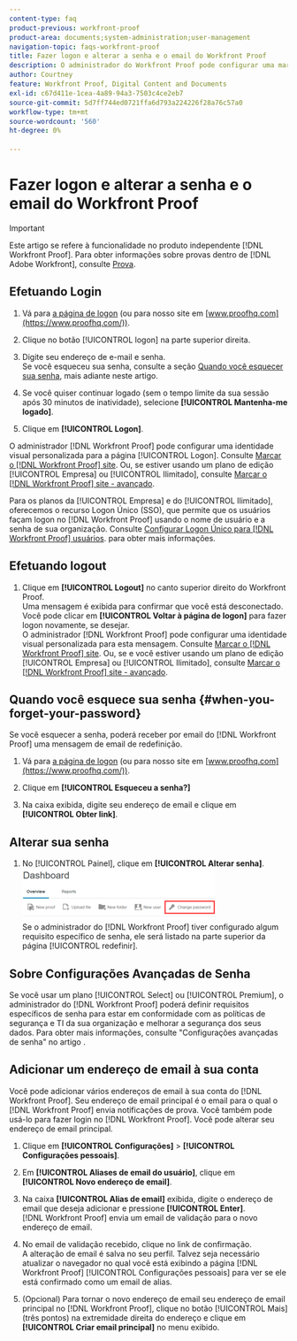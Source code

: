 ```yaml
---
content-type: faq
product-previous: workfront-proof
product-area: documents;system-administration;user-management
navigation-topic: faqs-workfront-proof
title: Fazer logon e alterar a senha e o email do Workfront Proof
description: O administrador do Workfront Proof pode configurar uma marca personalizada para a página de Logon. Consulte Marca no site do Workfront Proof. Ou, se estiver usando um plano Enterprise ou Unlimited edition, consulte Marca no site da Workfront Proof - avançado .
author: Courtney
feature: Workfront Proof, Digital Content and Documents
exl-id: c67d411e-1cea-4a89-94a3-7503c4ce2eb7
source-git-commit: 5d7ff744ed0721ffa6d793a224226f28a76c57a0
workflow-type: tm+mt
source-wordcount: '560'
ht-degree: 0%

---
```


# Fazer logon e alterar a senha e o email do Workfront Proof

>[!IMPORTANT]
>
>Este artigo se refere à funcionalidade no produto independente [!DNL Workfront Proof]. Para obter informações sobre provas dentro de [!DNL Adobe Workfront], consulte [Prova](../../../review-and-approve-work/proofing/proofing.md).

## Efetuando Login

1. Vá para [a página de logon](https://www.proofhq.com/login) (ou para nosso site em [www.proofhq.com](https://www.proofhq.com/)).

1. Clique no botão [!UICONTROL logon] na parte superior direita.
1. Digite seu endereço de e-mail e senha.\
   Se você esqueceu sua senha, consulte a seção [Quando você esquecer sua senha](#when-you-forget-your-password), mais adiante neste artigo.

1. Se você quiser continuar logado (sem o tempo limite da sua sessão após 30 minutos de inatividade), selecione **[!UICONTROL Mantenha-me logado]**.
1. Clique em **[!UICONTROL Logon]**.

O administrador [!DNL Workfront Proof] pode configurar uma identidade visual personalizada para a página [!UICONTROL Logon]. Consulte [Marcar o [!DNL Workfront Proof] site](../../../workfront-proof/wp-acct-admin/branding/brand-wp-site.md). Ou, se estiver usando um plano de edição [!UICONTROL Empresa] ou [!UICONTROL Ilimitado], consulte [Marcar o [!DNL Workfront Proof] site - avançado](../../../workfront-proof/wp-acct-admin/branding/brand-wp-site-advanced.md).

Para os planos da [!UICONTROL Empresa] e do [!UICONTROL Ilimitado], oferecemos o recurso Logon Único (SSO), que permite que os usuários façam logon no [!DNL Workfront Proof] usando o nome de usuário e a senha de sua organização. Consulte [Configurar Logon Único para [!DNL Workfront Proof] usuários](../../../workfront-proof/wp-acct-admin/account-settings/configure-sso-for-wp-users.md). para obter mais informações.

## Efetuando logout

1. Clique em **[!UICONTROL Logout]** no canto superior direito do Workfront Proof.\
   Uma mensagem é exibida para confirmar que você está desconectado. Você pode clicar em **[!UICONTROL Voltar à página de logon]** para fazer logon novamente, se desejar.\
   O administrador [!DNL Workfront Proof] pode configurar uma identidade visual personalizada para esta mensagem. Consulte [Marcar o [!DNL Workfront Proof] site](../../../workfront-proof/wp-acct-admin/branding/brand-wp-site.md). Ou, se e você estiver usando um plano de edição [!UICONTROL Empresa] ou [!UICONTROL Ilimitado], consulte [Marcar o [!DNL Workfront Proof] site - avançado](../../../workfront-proof/wp-acct-admin/branding/brand-wp-site-advanced.md).

## Quando você esquece sua senha {#when-you-forget-your-password}

Se você esquecer a senha, poderá receber por email do [!DNL Workfront Proof] uma mensagem de email de redefinição.

1. Vá para [a página de logon](https://www.proofhq.com/login) (ou para nosso site em [www.proofhq.com](https://www.proofhq.com/)).

1. Clique em **[!UICONTROL Esqueceu a senha?]**
1. Na caixa exibida, digite seu endereço de email e clique em **[!UICONTROL Obter link]**.

## Alterar sua senha

1. No [!UICONTROL Painel], clique em **[!UICONTROL Alterar senha]**.\
   ![Alterar_senha.png](assets/change-passowrd-350x95.png)\
   Se o administrador do [!DNL Workfront Proof] tiver configurado algum requisito específico de senha, ele será listado na parte superior da página [!UICONTROL redefinir].

## Sobre Configurações Avançadas de Senha

Se você usar um plano [!UICONTROL Select] ou [!UICONTROL Premium], o administrador do [!DNL Workfront Proof] poderá definir requisitos específicos de senha para estar em conformidade com as políticas de segurança e TI da sua organização e melhorar a segurança dos seus dados. Para obter mais informações, consulte &quot;Configurações avançadas de senha&quot; no artigo .

## Adicionar um endereço de email à sua conta

Você pode adicionar vários endereços de email à sua conta do [!DNL Workfront Proof]. Seu endereço de email principal é o email para o qual o [!DNL Workfront Proof] envia notificações de prova. Você também pode usá-lo para fazer login no [!DNL Workfront Proof]. Você pode alterar seu endereço de email principal.

1. Clique em **[!UICONTROL Configurações]** > **[!UICONTROL Configurações pessoais]**.

1. Em **[!UICONTROL Aliases de email do usuário]**, clique em **[!UICONTROL Novo endereço de email]**.

1. Na caixa **[!UICONTROL Alias de email]** exibida, digite o endereço de email que deseja adicionar e pressione **[!UICONTROL Enter]**.\
   [!DNL Workfront Proof] envia um email de validação para o novo endereço de email.

1. No email de validação recebido, clique no link de confirmação.\
   A alteração de email é salva no seu perfil. Talvez seja necessário atualizar o navegador no qual você está exibindo a página [!DNL Workfront Proof] [!UICONTROL Configurações pessoais] para ver se ele está confirmado como um email de alias.
1. (Opcional) Para tornar o novo endereço de email seu endereço de email principal no [!DNL Workfront Proof], clique no botão [!UICONTROL Mais] (três pontos) na extremidade direita do endereço e clique em **[!UICONTROL Criar email principal]** no menu exibido.

